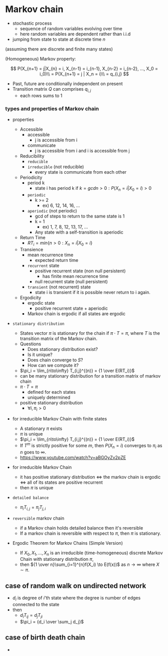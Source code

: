 # Markov chain

- stochastic process
  - sequence of random variables evolving over time
  - here random variables are dependent rather than i.i.d
- jumping from state to state at discrete time $n$

(assuming there are discrete and finite many states)

(Homogeneous) Markov property:

$$
P(X_{n+1} = j|X_{n} = i, X_{n-1} = i_{n-1}, X_{n-2} = i_{n-2}, ..., X_0 = i_0)\\ = P(X_{n+1} = j | X_n = i)\\ = q_{i,j}
$$

- Past, future are conditionally independent on present
- Transition matrix $Q$ can comprises $q_{i,j}$
  - each rows sums to 1

### types and properties of Markov chain

- properties
  - Accessible
    - accessible
      - j is accessible from i
    - communicate
      - j is accessible from i and i is accessible from j
  - Reducibility
    - `reducible`
    - `irreducible` (not reducible)
      - every state is communicate from each other
  - Periodicity
    - period k
      - state i has period k if $k = gcd{n > 0: P(X_n = i | X_0 = i) > 0}$
    - `periodic`
      - k >= 2
        - ex) 6, 12, 14, 16, ...
    - `aperiodic` (not periodic)
      - gcd of steps to return to the same state is 1
      - k = 1
        - ex) 1, 7, 8, 12, 13, 17, ...
      - Any state with a self-transition is aperiodic
  - Return Time
    - $RT_i = min\{n > 0: X_n = i | X_0 = i\}$
  - Transience
    - mean recurrence time
      - expected return time
    - `recurrent` state
      - positive recurrent state (non null persistent)
        - has finite mean recurrence time
      - null recurrent state (null persistent)
    - `transient` (not recurrent) state
      - state i is transient if it is possible never return to i again.
  - Ergodicity
    - ergodic state
      - positive recurrent state + aperiodic
    - Markov chain is ergodic if all states are ergodic
- `stationary distribution`
  - States vector $\pi$ is stationary for the chain if $\pi \cdot T = \pi$, where $T$ is the transition matrix of the Markov chain.
  - Questions
    - Does stationary distribution exist?
    - Is it unique?
    - Does chain converge to $S$?
    - How can we compute it?
  - $\pi_i = \lim_{n\to\infty} T_{i,j}^{(n)} = {1 \over E(RT_i)}$
  - can be many stationary distribution for a transition matrix of markov chain
  - $\pi \cdot T = \pi$
    - defined for each states
    - uniquely determined
  - positive stationary distribution
    - $\forall i,\pi_{i}>0$
- for irreducible Markov Chain with finite states
  - A stationary $\pi$ exists
  - $\pi$ is unique
  - $\pi_i = \lim_{n\to\infty} T_{i,j}^{(n)} = {1 \over E(RT_i)}$
  - If $T^m$ is strictly positive for some $m$, then $P(X_n = i)$ converges to $\pi_i$ as $n$ goes to $\infty$.
  - https://www.youtube.com/watch?v=aBGOyZv2pZE
- for irreducible Markov Chain
  - it has positive stationary distribution $\iff$ the markov chain is ergodic $\iff$ all of its states are positive recurrent
  - then $\pi$ is unique
- `detailed balance`
  - $\pi_{i}T_{i,j} = \pi_{j}T_{j,i}$
- `reversible` markov chain
  - if a Markov chain holds detailed balance then it's reversible
  - If a markov chain is reversible with respect to $\pi$, then $\pi$ is stationary.

- Ergodic Theorem for Markov Chains (Simple Version)
  - If $X_0, X_1, ..., X_n$ is an irreducible (time-homogeneous) discrete Markov Chain with stationary distribution $\pi$,
  - then ${1 \over n}\sum_{i=1}^{n}f(X_i) \to E(f(x))$ as $n \to \infty$ where $X \sim \pi$.

## case of random walk on undirected network

- $d_i$ is degree of $i$'th state where the degree is number of edges connected to the state
- then
  - $d_{i} T_{ij} = d_{j} T_{ji}$
  - $\pi_i = {d_i \over \sum_j d_j}$

## case of birth death chain

-
